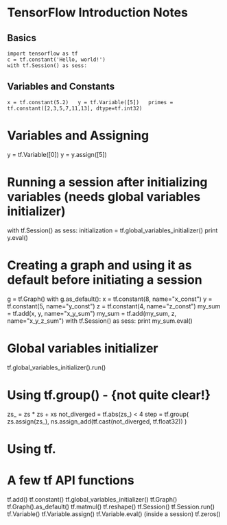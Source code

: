 # TensorFlow Introduction Notes

## Basics
`import tensorflow as tf`  
`c = tf.constant('Hello, world!')`  
`with tf.Session() as sess:`

## Variables and Constants
`x = tf.constant(5.2)  
y = tf.Variable([5])  
primes = tf.constant([2,3,5,7,11,13], dtype=tf.int32)`

# Variables and Assigning
y = tf.Variable([0])
y = y.assign([5])

# Running a session after initializing variables (needs global variables initializer)
with tf.Session() as sess:
  initialization = tf.global_variables_initializer()
  print y.eval()

# Creating a graph and using it as default before initiating a session
g = tf.Graph()
with g.as_default():
  x = tf.constant(8, name="x_const")
  y = tf.constant(5, name="y_const")
  z = tf.constant(4, name="z_const")
  my_sum = tf.add(x, y, name="x_y_sum")
  my_sum = tf.add(my_sum, z, name="x_y_z_sum")
  with tf.Session() as sess:
    print my_sum.eval()

# Global variables initializer
tf.global_variables_initializer().run()

# Using tf.group() - {not quite clear!}
zs_ = zs * zs + xs
not_diverged = tf.abs(zs_) < 4
step = tf.group(
    zs.assign(zs_),
    ns.assign_add(tf.cast(not_diverged, tf.float32))
)

# Using tf.




# A few tf API functions
tf.add()
tf.constant()
tf.global_variables_initializer()
tf.Graph()
	tf.Graph().as_default()
tf.matmul()
tf.reshape()
tf.Session()
	tf.Session.run()
tf.Variable()
	tf.Variable.assign()
	tf.Variable.eval() (inside a session)
tf.zeros()

